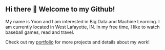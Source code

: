 ## Hi there 👋 Welcome to my Github!

My name is Yoon and I am interested in Big Data and Machine Learning. I am currently located in West Lafayette, IN. In my free time, I like to watch baseball games, read and travel.


Check out my [portfolio]([https://your-portfolio-link.com](https://kyeungyoonkim.github.io)) for more projects and details about my work!

<!--
**kyeungyoonkim/kyeungyoonkim** is a ✨ _special_ ✨ repository because its `README.md` (this file) appears on your GitHub profile.

Here are some ideas to get you started:

- 🔭 I’m currently working on ...
- 🌱 I’m currently learning ...
- 👯 I’m looking to collaborate on ...
- 🤔 I’m looking for help with ...
- 💬 Ask me about ...
- 📫 How to reach me: ...
- 😄 Pronouns: ...
- ⚡ Fun fact: ...
-->
